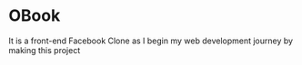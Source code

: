 # OBook
It is a front-end Facebook Clone as I begin my web development journey by making this project 
